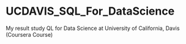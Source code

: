 # UCDAVIS_SQL_For_DataScience
My result study QL for Data Science at University of California, Davis (Coursera Course)
